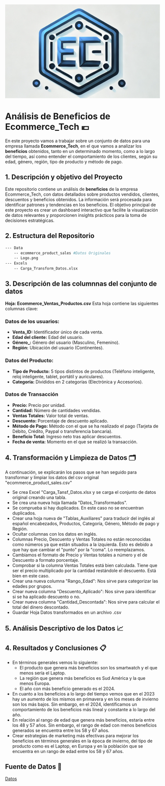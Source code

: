 ![image alt](https://github.com/Krystiian5/Ecommerce_Tech/blob/main/Data/Logo.png?raw=true)
# Análisis de Beneficios de Ecommerce_Tech 💶
En este proyecto vamos a trabajar sobre un conjunto de datos para una empresa llamada **Ecommerce_Tech**, en el que vamos a analizar los **beneficios** obtenidos, tanto en un determinado momento, como a lo largo del tiempo, así como entender el comportamiento de los clientes, según su edad, género, región, tipo de producto y método de pago.
## 1. Descripción y objetivo del Proyecto
Este repositorio contiene un análisis de **beneficios** de la empresa Ecommerce_Tech, con datos detallados sobre productos vendidos, clientes, descuentos y beneficios obtenidos. La información será procesada para identificar patrones y tendencias en los beneficios.
El objetivo principal de este proyecto es crear un dashboard interactivo que facilite la visualización de datos relevantes y proporcionen insights prácticos para la toma de decisiones estratégicas.
## 2. Estructura del Repositorio
```bash
--- Data
	-- ecommerce_product_sales #Datos Originales
	-- Logo.png
--- Excels
	-- Carga_Transform_Datos.xlsx

```
## 3. Descripción de las columnnas del conjunto de datos

**Hoja: Ecommerce_Ventas_Productos.csv**
Esta hoja contiene las siguientes columnas clave:
### Datos de los usuarios:
- **Venta_ID:** Identificador único de cada venta.
- **Edad del cliente:** Edad del usuario.
- **Género_:** Género del usuario (Masculino, Femenino).
- **Región:** Ubicación del usuario (Continentes).
### Datos del Producto:
- **Tipo de Producto:** 5 tipos distintos de productos (Teléfono inteligente, reloj inteligente, tablet, portátil y auriculares).
- **Categoría:** Divididos en 2 categorías (Electrónica y Accesorios).

### Datos de Transacción
- **Precio:** Precio por unidad.
- **Cantidad:** Número de cantidades vendidas.
- **Ventas Totales:** Valor total de ventas.
- **Descuento:** Porcentaje de descuento aplicado.
- **Método de Pago:** Método con el que se ha realizado el pago (Tarjeta de Débito, Crédito, Paypal o transferencia bancaria).
- **Beneficio Total:** Ingreso neto tras aplicar descuentos.
- **Fecha de venta:** Momento en el que se realizó la transacción.

## 4. Transformación y Limpieza de Datos 🗂️
A continuación, se explicarán los pasos que se han seguido para transformar y limpiar los datos del csv original "ecommerce_product_sales.csv"
- Se crea Excel "Carga_Tansf_Datos.xlsx y se carga el conjunto de datos original creando una tabla.
- Se crea una nueva hoja llamada "Datos_Transformados".
- Se comprueba si hay duplicados. En este caso no se encuentran duplicados.
- Crear una hoja nueva de "Tablas_Auxiliares" para traducir del inglés al español encabezados, Productos, Categoría, Género, Método de pago y Región.
- Ocultar columnas con los datos en inglés.
- Columnas Precio, Descuento y Ventas Totales no están reconocidas como números ya que están situados a la izquierda. Esto es debido a que hay que cambiar el "punto" por la "coma". Lo reemplazamos.
- Cambiamos el formato de Precio y Ventas totales a número y el de Descuento a formato porcentaje.
- Comprobar si la columna Ventas Totales está bien calculada. Tiene que ser el precio multiplicado por la cantidad restándole el descuento. Está bien en este caso.
- Crear una nueva columna "Rango_Edad": Nos sirve para categorizar las edades por grupos.
- Crear nueva columna "Descuento_Aplicado": Nos sirve para identificar si se ha aplicado descuento o no.
- Crear nueva columna "Cantidad_Descontada": Nos sirve para calcular el total del dinero descontado.
- Guardar Hoja Datos transformados en un archivo .csv

## 5. Análisis Descriptivo de los Datos 📈


## 4. Resultados y Conclusiones 📋
- En términos generales vemos lo siguiente:
	- El producto que genera más beneficios son los smartwatch y el que menos sería el Laptop.
	- La región que genera más beneficios es Sud América y la que menos Europa.
	- El año con más beneficio generado es el 2024.
-	En cuanto a los beneficios a lo largo del tiempo vemos que en el 2023 hay un aumento de los mismos en primavera y en los meses de invierno son los más bajos. Sin embargo, en el 2024, identificamos un comportamiento de los beneficios más lineal y constante a lo largo del año.
-	En relación al rango de edad que genera más beneficios, estaría entre los 48 y 57 años. Sin embargo, el rango de edad con menos beneficios generados se encuentra entre los 58 y 67 años. 
-	Crear estrategias de marketing más efectivas para mejorar los beneficios en términos generales en la época de invierno, del tipo de producto como es el Laptop, en Europa y en la población que se encuentra en un rango de edad entre los 58 y 67 años.

## Fuente de Datos 📖

[Datos](https://www.kaggle.com/datasets/simranjitkhehra/e-commerce-product-sales)
